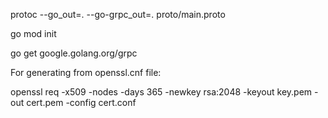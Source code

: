 protoc --go_out=. --go-grpc_out=. proto/main.proto

go mod init <name>

go get google.golang.org/grpc

For generating from openssl.cnf file:

openssl req -x509 -nodes -days 365 -newkey rsa:2048 -keyout key.pem -out cert.pem -config cert.conf